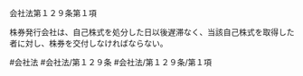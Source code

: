 会社法第１２９条第１項

株券発行会社は、自己株式を処分した日以後遅滞なく、当該自己株式を取得した者に対し、株券を交付しなければならない。

#会社法
#会社法/第１２９条
#会社法/第１２９条/第１項
